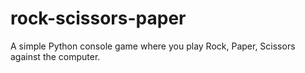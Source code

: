 # rock-scissors-paper
A simple Python console game where you play Rock, Paper, Scissors against the computer.
